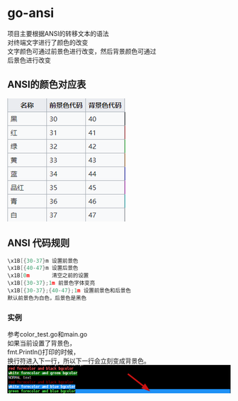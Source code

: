 # go-ansi
项目主要根据ANSI的转移文本的语法  
对终端文字进行了颜色的改变  
文字颜色可通过前景色进行改变，然后背景颜色可通过  
后景色进行改变  

## ANSI的颜色对应表
![image](./ansi.png)

## ANSI 代码规则
```go
\x1B[{30-37}m 设置前景色
\x1B[{40-47}m 设置后景色
\x1B[0m       清空之前的设置
\x1B[{30-37};1m 前景色字体变亮
\x1B[{30-37};{40-47};1m 设置前景色和后景色
默认前景色为白色，后景色是黑色
```
### 实例
参考color_test.go和main.go  
如果当前设置了背景色，  
fmt.Println()打印的时候，  
换行符进入下一行，所以下一行会立刻变成背景色。
![image](./result.png)
